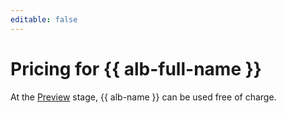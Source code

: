 ```yaml
---
editable: false
---
```

# Pricing for {{ alb-full-name }}

At the [Preview](../overview/concepts/launch-stages.md) stage, {{ alb-name }} can be used free of charge.

